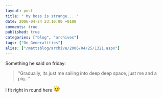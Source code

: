 ```yaml
---
layout: post
title: " My boss is strange... "
date: 2006-04-24 23:10:00 +0100
comments: true
published: true
categories: ["blog", "archives"]
tags: ["On Generalities"]
alias: ["/mattsblog/archive/2006/04/25/1321.aspx"]
---
```

<!-- more -->

<P>Something he said on friday:</P>
 <blockquote>"Gradually, its just me sailing into deep deep space, just me and a pig..."</blockquote>
 <P>I fit right in round here&nbsp;<IMG alt=":)" class="emoticon" src="/images/emotions/emotion-1.gif" border=0></P>
